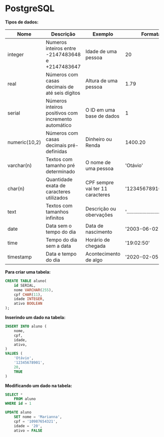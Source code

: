  # PostgreSQL

**Tipos de dados:**

| Nome | Descrição | Exemplo | Formatação |
| ------- | ------- | ------- | ------- |
| integer | Numeros inteiros entre -2147483648 e +2147483647 | Idade de uma pessoa | 20 |
| real | Números com casas decimais de até seis dígitos | Altura de uma pessoa | 1.79|
| serial | Números inteiros positivos com incremento automático  | O ID em uma base de dados | 1 |
| numeric(10,2) | Números com casas decimais pré-definidas | Dinheiro ou Renda | 1400.20| 
| varchar(n) | Textos com tamanho pré determinado | O nome de uma pessoa | 'Otávio' |
| char(n) | Quantidade exata de caracteres utilizados | CPF sempre vai ter 11 caracteres | '12345678910 |
| text | Textos com tamanhos infinitos | Descrição ou obervações | '............................................'|
| date | Data sem o tempo do dia | Data de nascimento | '2003-06-02' |
| time | Tempo do dia sem a data | Horário de chegada | '19:02:50' |
| timestamp | Data e tempo do dia | Acontecimento de algo | '2020-02-05 12:00:00' |

**Para criar uma tabela:** 
```sql
CREATE TABLE aluno(
	id SERIAL, 
	nome VARCHAR(255),
	cpf CHAR(11),
	idade INTEGER,
	ativo BOOLEAN
);
```

**Inserindo um dado na tabela:**
```sql
INSERT INTO aluno (
	nome, 
	cpf,
	idade,
	ativo,
) 
VALUES (
	'Otávio',
	'12345678901',
	20,
	TRUE
)
```
**Modificando um dado na tabela:**
```sql
SELECT * 
	FROM aluno
WHERE id = 1

UPDATE aluno
	SET nome = 'Marianna',
	cpf = '10987654321',
	idade = '20',
	ativo = FALSE
```
